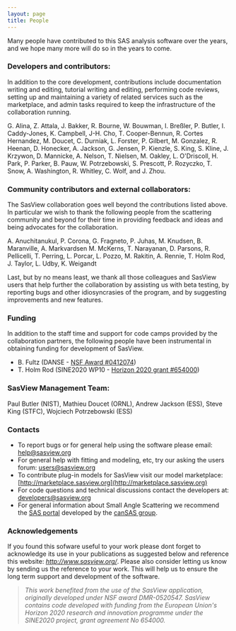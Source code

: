 ```yaml
---
layout: page
title: People
---
```


Many people have contributed to this SAS analysis software over the years, and we hope many more will do so in the years to come.

### Developers and contributors:
In addition to the core development, contributions include documentation writing and editing, tutorial writing and editing, performing code reviews, setting up and maintaining a variety of related services such as the marketplace, and admin tasks required to keep the infrastructure of the collaboration running.

G. Alina, Z. Attala, J. Bakker, R. Bourne, W. Bouwman, I. Breßler, P. Butler, I. Caddy-Jones, K. Campbell, J-H. Cho, T. Cooper-Bennun, R. Cortes Hernandez, M. Doucet, C. Durniak, L. Forster, P. Gilbert, M. Gonzalez, R. Heenan, D. Honecker, A. Jackson, G. Jensen, P. Kienzle, S. King, S. Kline, J. Krzywon, D. Mannicke, A. Nelson, T. Nielsen, M. Oakley, L. O'Driscoll, H. Park, P. Parker, B. Pauw, W. Potrzebowski,  S. Prescott, P. Rozyczko, T. Snow, A. Washington, R. Whitley, C. Wolf, and J. Zhou.

### Community contributors and external collaborators:
The SasView collaboration goes well beyond the contributions listed above. In particular we wish to thank the following people from the scattering community and beyond for their time in providing feedback and ideas and being advocates for the collaboration.

A. Anuchitanukul, P. Corona, G. Fragneto, P. Juhas, M. Knudsen, B. Maranville, A. Markvardsen  M. McKerns, T. Narayanan, D. Parsons, R. Pellicelli, T. Perring, L. Porcar, L. Pozzo, M. Rakitin, A. Rennie, T. Holm Rod, J. Taylor, L. Udby, K. Weigandt

Last, but by no means least, we thank all those colleagues and SasView users that help further the collaboration by assisting us with beta testing, by reporting bugs and other idiosyncrasies of the program, and by suggesting improvements and new features.

### Funding
In addition to the staff time and support for code camps provided by the collaboration partners, the following people have been instrumental in obtaining funding for development of SasView.
 - B. Fultz (DANSE - <a href="https://www.nsf.gov/awardsearch/showAward?AWD_ID=0412074">NSF Award #0412074</a>)
 - T. Holm Rod (SINE2020 WP10 - <a href="https://cordis.europa.eu/project/rcn/198195/factsheet/en">Horizon 2020 grant #654000</a>)

### SasView Management Team:
Paul Butler (NIST), Mathieu Doucet (ORNL), Andrew Jackson (ESS), Steve King (STFC), Wojciech Potrzebowski (ESS)


### Contacts

*   To report bugs or for general help using the software please email: [help@sasview.org](mailto:help@sasview.org)
*   For general help with fitting and modeling, etc, try our asking the users forum: [users@sasview.org](mailto:users@sasview.org)
*   To contribute plug-in models for SasView visit our model marketplace: [http://marketplace.sasview.org](http://marketplace.sasview.org)
*   For code questions and technical discussions contact the developers at: [developers@sasview.org](mailto:developers@sasview.org)
*   For general information about Small Angle Scattering we recommend the [SAS portal](http://smallangle.org) developed by the [canSAS group](http://www.cansas.org).

### Acknowledgements

If you found this sofware useful to your work please dont forget to acknowledge its use in your publications as suggested below and reference this website: _http://www.sasview.org/_. Please also consider letting us know by sending us the reference to your work. This will help us to ensure the long term support and development of the software.

> _This work benefited from the use of the SasView application, originally developed under NSF award DMR-0520547. SasView contains code developed with funding from the European Union's Horizon 2020 research and innovation programme under the SINE2020 project, grant agreement No 654000._

